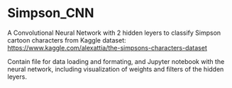 # Simpson_CNN

A Convolutional Neural Network with 2 hidden leyers to classify Simpson cartoon characters from Kaggle dataset:
https://www.kaggle.com/alexattia/the-simpsons-characters-dataset

Contain file for data loading and formating, and Jupyter notebook with the neural network, including visualization of weights and filters of the hidden leyers.
